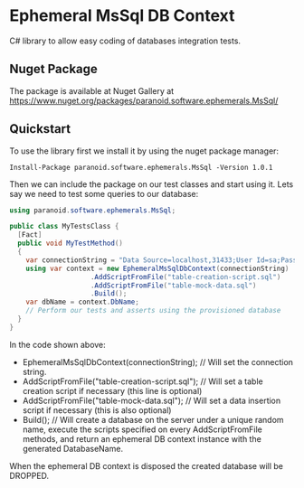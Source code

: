 # Ephemeral MsSql DB Context

C# library to allow easy coding of databases integration tests.

## Nuget Package

The package is available at Nuget Gallery at https://www.nuget.org/packages/paranoid.software.ephemerals.MsSql/

## Quickstart

To use the library first we install it by using the nuget package manager:

```shell
Install-Package paranoid.software.ephemerals.MsSql -Version 1.0.1
```

Then we can include the package on our test classes and start using it. Lets say we need to test some queries to our database:

```csharp
using paranoid.software.ephemerals.MsSql;

public class MyTestsClass {
  [Fact]
  public void MyTestMethod()
  {
    var connectionString = "Data Source=localhost,31433;User Id=sa;Password=my-New-pwd;Persist Security Info=False;Max Pool Size=1024;";
    using var context = new EphemeralMsSqlDbContext(connectionString)
                    .AddScriptFromFile("table-creation-script.sql")
                    .AddScriptFromFile("table-mock-data.sql")
                    .Build();
    var dbName = context.DbName;  
    // Perform our tests and asserts using the provisioned database
  }
}
```

In the code shown above:

- EphemeralMsSqlDbContext(connectionString); // Will set the connection string.
- AddScriptFromFile("table-creation-script.sql"); // Will set a table creation script if necessary (this line is optional)
- AddScriptFromFile("table-mock-data.sql"); // Will set a data insertion script if necessary (this is also optional)
- Build(); // Will create a database on the server under a unique random name, execute the scripts specified on every AddScriptFromFile methods, and return an ephemeral DB context instance with the generated DatabaseName.

When the ephemeral DB context is disposed the created database will be DROPPED.
